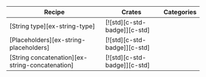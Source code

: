 | Recipe | Crates | Categories |
|---|---|---|
| [String type][ex-string-type] | [![std][c-std-badge]][c-std] | |
| [Placeholders][ex-string-placeholders] | [![std][c-std-badge]][c-std] | |
| [String concatenation][ex-string-concatenation] | [![std][c-std-badge]][c-std] | |
